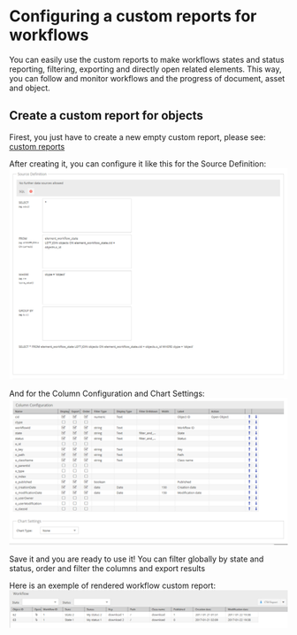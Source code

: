 # Configuring a custom reports for workflows

You can easily use the custom reports to make workflows states and status reporting, filtering, exporting and directly open related elements.
This way, you can follow and monitor workflows and the progress of document, asset and object.

## Create a custom report for objects

Firest, you just have to create a new empty custom report, please see:
[custom reports](../../08_Tools_and_Features/Custom_Reports.html)

After creating it, you can configure it like this for the Source Definition:
![Source Definition](../img/workflow-report-source-definition.png)

And for the Column Configuration and Chart Settings:
![Source Definition](../img/workflow-report-column-chart.png)

Save it and you are ready to use it!
You can filter globally by state and status, order and filter the columns and export results

Here is an exemple of rendered workflow custom report:
![Rendered workflow custom report](../img/workflow-report-result.png)
